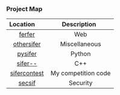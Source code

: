 ### Project Map

| Location         | Description          |
|:----------------:|:--------------------:|
| [ferfer]()           | Web                  |
| [othersifer]()       | Miscellaneous        |
| [pysifer](../tree/master/1.pysifer)          | Python               |
| [sifer--](../tree/master/0.sifer--)          | C++                  |
| [sifercontest]()    | My competition code  |
| [secsif]()           | Security             |
